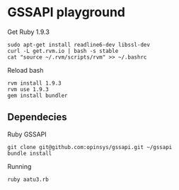 
# GSSAPI playground

Get Ruby 1.9.3

    sudo apt-get install readline6-dev libssl-dev
    curl -L get.rvm.io | bash -s stable
    cat "source ~/.rvm/scripts/rvm" >> ~/.bashrc

Reload bash

    rvm install 1.9.3
    rvm use 1.9.3
    gem install bundler

## Dependecies

Ruby GSSAPI

    git clone git@github.com:opinsys/gssapi.git ~/gssapi
    bundle install

Running

    ruby aatu3.rb

